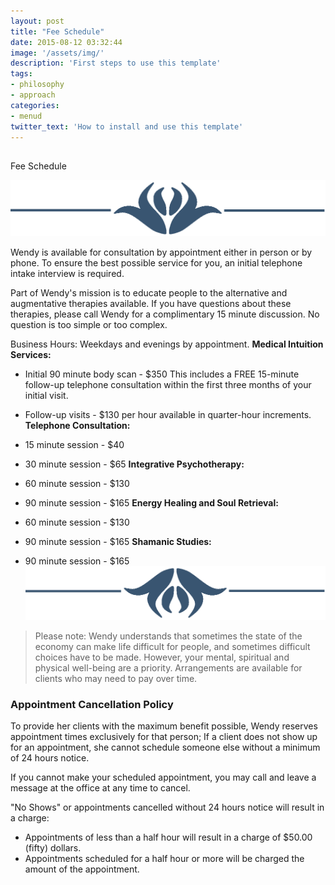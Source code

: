 ```yaml
---
layout: post
title: "Fee Schedule"
date: 2015-08-12 03:32:44
image: '/assets/img/'
description: 'First steps to use this template'
tags:
- philosophy
- approach
categories:
- menud
twitter_text: 'How to install and use this template'
---
```



##
Fee Schedule

![](img/jumbo1.png)

Wendy is available for consultation by appointment either in person or by phone. To ensure the best possible service for you, an initial telephone intake interview is required.

Part of Wendy's mission is to educate people to the alternative and augmentative therapies available. If you have questions about these therapies, please call Wendy for a complimentary 15 minute discussion. No question is too simple or too complex.

Business Hours: Weekdays and evenings by appointment.
**Medical Intuition Services:**
* Initial 90 minute body scan - $350
    This includes a FREE 15-minute follow-up telephone consultation within the first three months of your initial visit.
* Follow-up visits - $130 per hour
    available in quarter-hour increments.
**Telephone Consultation:**
* 15 minute session - $40
* 30 minute session - $65
**Integrative Psychotherapy:**
* 60 minute session - $130
* 90 minute session - $165
**Energy Healing and Soul Retrieval:**
* 60 minute session - $130
* 90 minute session - $165
**Shamanic Studies:**


* 90 minute session - $165
![](img/jumbo2.png)
> Please note: Wendy understands that sometimes the state of the economy can make life difficult for people, and sometimes difficult choices have to be made. However, your mental, spiritual and physical well-being are a priority. Arrangements are available for clients who may need to pay over time.

### Appointment Cancellation Policy



To provide her clients with the maximum benefit possible, Wendy reserves appointment times exclusively for that person; If a client does not show up for an appointment, she cannot schedule someone else without a minimum of 24 hours notice.

If you cannot make your scheduled appointment, you may call and leave a message at the office at any time to cancel.

"No Shows" or appointments cancelled without 24 hours notice will result in a charge:

* Appointments of less than a half hour will result in a charge of $50.00 (fifty) dollars.
* Appointments scheduled for a half hour or more will be charged the amount of the appointment.